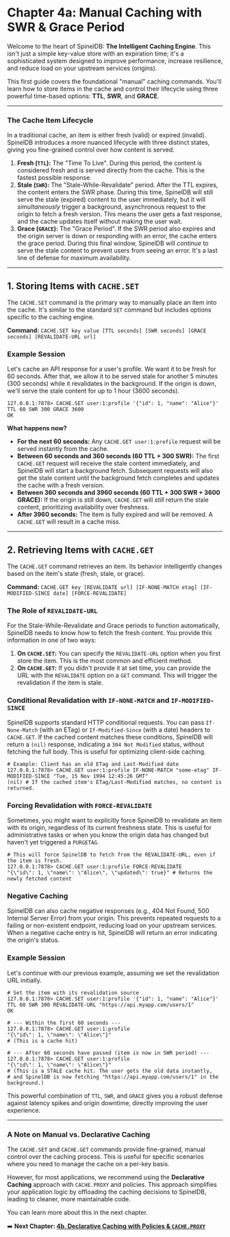 # Chapter 4a: Manual Caching with SWR & Grace Period

Welcome to the heart of SpinelDB: **The Intelligent Caching Engine**. This isn't just a simple key-value store with an expiration time; it's a sophisticated system designed to improve performance, increase resilience, and reduce load on your upstream services (origins).

This first guide covers the foundational "manual" caching commands. You'll learn how to store items in the cache and control their lifecycle using three powerful time-based options: **TTL**, **SWR**, and **GRACE**.

---

### The Cache Item Lifecycle

In a traditional cache, an item is either fresh (valid) or expired (invalid). SpinelDB introduces a more nuanced lifecycle with three distinct states, giving you fine-grained control over how content is served.

1.  **Fresh (`TTL`):** The "Time To Live". During this period, the content is considered fresh and is served directly from the cache. This is the fastest possible response.
2.  **Stale (`SWR`):** The "Stale-While-Revalidate" period. After the TTL expires, the content enters the SWR phase. During this time, SpinelDB will still serve the stale (expired) content to the user immediately, but it will *simultaneously* trigger a background, asynchronous request to the origin to fetch a fresh version. This means the user gets a fast response, and the cache updates itself without making the user wait.
3.  **Grace (`GRACE`):** The "Grace Period". If the SWR period also expires and the origin server is down or responding with an error, the cache enters the grace period. During this final window, SpinelDB will *continue* to serve the stale content to prevent users from seeing an error. It's a last line of defense for maximum availability.

---

## 1. Storing Items with `CACHE.SET`

The `CACHE.SET` command is the primary way to manually place an item into the cache. It's similar to the standard `SET` command but includes options specific to the caching engine.

**Command:** `CACHE.SET key value [TTL seconds] [SWR seconds] [GRACE seconds] [REVALIDATE-URL url]`

### Example Session

Let's cache an API response for a user's profile. We want it to be fresh for 60 seconds. After that, we allow it to be served stale for another 5 minutes (300 seconds) while it revalidates in the background. If the origin is down, we'll serve the stale content for up to 1 hour (3600 seconds).

```shell
127.0.0.1:7878> CACHE.SET user:1:profile '{"id": 1, "name": "Alice"}' TTL 60 SWR 300 GRACE 3600
OK
```

**What happens now?**

*   **For the next 60 seconds:** Any `CACHE.GET user:1:profile` request will be served instantly from the cache.
*   **Between 60 seconds and 360 seconds (60 TTL + 300 SWR):** The first `CACHE.GET` request will receive the stale content immediately, and SpinelDB will start a background fetch. Subsequent requests will also get the stale content until the background fetch completes and updates the cache with a fresh version.
*   **Between 360 seconds and 3960 seconds (60 TTL + 300 SWR + 3600 GRACE):** If the origin is still down, `CACHE.GET` will *still* return the stale content, prioritizing availability over freshness.
*   **After 3960 seconds:** The item is fully expired and will be removed. A `CACHE.GET` will result in a cache miss.

---

## 2. Retrieving Items with `CACHE.GET`

The `CACHE.GET` command retrieves an item. Its behavior intelligently changes based on the item's state (fresh, stale, or grace).

**Command:** `CACHE.GET key [REVALIDATE url] [IF-NONE-MATCH etag] [IF-MODIFIED-SINCE date] [FORCE-REVALIDATE]`

### The Role of `REVALIDATE-URL`

For the Stale-While-Revalidate and Grace periods to function automatically, SpinelDB needs to know *how* to fetch the fresh content. You provide this information in one of two ways:

1.  **On `CACHE.SET`:** You can specify the `REVALIDATE-URL` option when you first store the item. This is the most common and efficient method.
2.  **On `CACHE.GET`:** If you didn't provide it at set time, you can provide the URL with the `REVALIDATE` option on a `GET` command. This will trigger the revalidation if the item is stale.

### Conditional Revalidation with `IF-NONE-MATCH` and `IF-MODIFIED-SINCE`

SpinelDB supports standard HTTP conditional requests. You can pass `If-None-Match` (with an ETag) or `If-Modified-Since` (with a date) headers to `CACHE.GET`. If the cached content matches these conditions, SpinelDB will return a `(nil)` response, indicating a `304 Not Modified` status, without fetching the full body. This is useful for optimizing client-side caching.

```shell
# Example: Client has an old ETag and Last-Modified date
127.0.0.1:7878> CACHE.GET user:1:profile IF-NONE-MATCH "some-etag" IF-MODIFIED-SINCE "Tue, 15 Nov 1994 12:45:26 GMT"
(nil) # If the cached item's ETag/Last-Modified matches, no content is returned.
```

### Forcing Revalidation with `FORCE-REVALIDATE`

Sometimes, you might want to explicitly force SpinelDB to revalidate an item with its origin, regardless of its current freshness state. This is useful for administrative tasks or when you know the origin data has changed but haven't yet triggered a `PURGETAG`.

```shell
# This will force SpinelDB to fetch from the REVALIDATE-URL, even if the item is fresh.
127.0.0.1:7878> CACHE.GET user:1:profile FORCE-REVALIDATE
"{\"id\": 1, \"name\": \"Alice\", \"updated\": true}" # Returns the newly fetched content
```

### Negative Caching

SpinelDB can also cache negative responses (e.g., 404 Not Found, 500 Internal Server Error) from your origin. This prevents repeated requests to a failing or non-existent endpoint, reducing load on your upstream services. When a negative cache entry is hit, SpinelDB will return an error indicating the origin's status.

### Example Session

Let's continue with our previous example, assuming we set the revalidation URL initially.

```shell
# Set the item with its revalidation source
127.0.0.1:7878> CACHE.SET user:1:profile '{"id": 1, "name": "Alice"}' TTL 60 SWR 300 REVALIDATE-URL "https://api.myapp.com/users/1"
OK

# --- Within the first 60 seconds ---
127.0.0.1:7878> CACHE.GET user:1:profile
"{\"id\": 1, \"name\": \"Alice\"}"
# (This is a cache hit)

# --- After 60 seconds have passed (item is now in SWR period) ---
127.0.0.1:7878> CACHE.GET user:1:profile
"{\"id\": 1, \"name\": \"Alice\"}"
# (This is a STALE cache hit. The user gets the old data instantly,
# and SpinelDB is now fetching "https://api.myapp.com/users/1" in the background.)
```

This powerful combination of `TTL`, `SWR`, and `GRACE` gives you a robust defense against latency spikes and origin downtime, directly improving the user experience.

---

### A Note on Manual vs. Declarative Caching

The `CACHE.SET` and `CACHE.GET` commands provide fine-grained, manual control over the caching process. This is useful for specific scenarios where you need to manage the cache on a per-key basis.

However, for most applications, we recommend using the **Declarative Caching** approach with `CACHE.PROXY` and policies. This approach simplifies your application logic by offloading the caching decisions to SpinelDB, leading to cleaner, more maintainable code.

You can learn more about this in the next chapter.

➡️ **Next Chapter: [4b. Declarative Caching with Policies & `CACHE.PROXY`](./04b-declarative-caching-proxy.md)**
